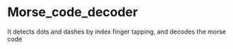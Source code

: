 # Morse_code_decoder
It detects dots and dashes by index finger tapping, and decodes the morse code

